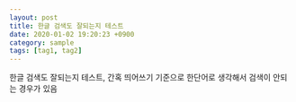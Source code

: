 ```yaml
---
layout: post
title: 한글 검색도 잘되는지 테스트
date: 2020-01-02 19:20:23 +0900
category: sample
tags: [tag1, tag2]
---
```


한글 검색도 잘되는지 테스트, 간혹 띄어쓰기 기준으로 한단어로 생각해서 검색이 안되는 경우가 있음
